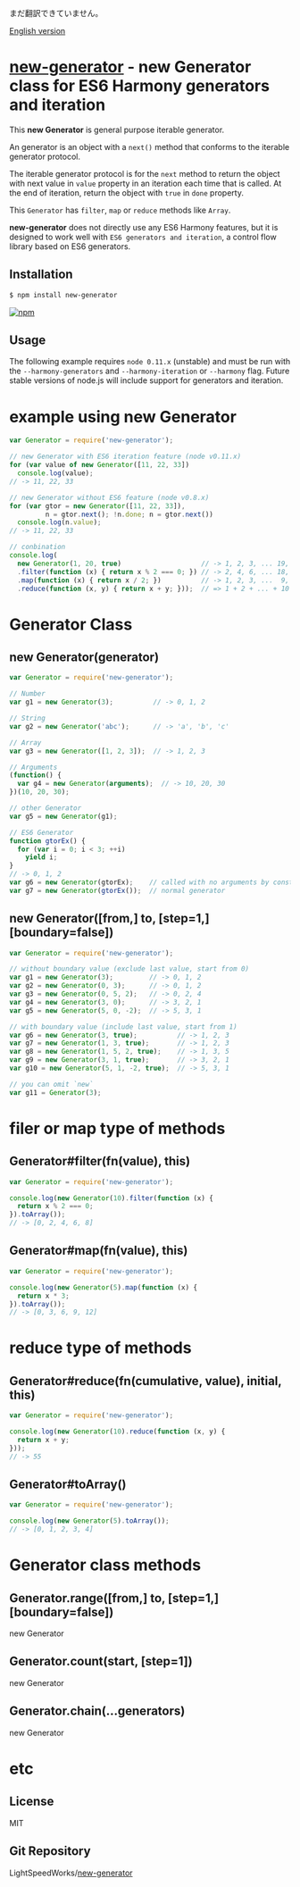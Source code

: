 まだ翻訳できていません。

[English version](README.md#readme)

[new-generator](https://www.npmjs.org/package/new-generator) - new Generator class for ES6 Harmony generators and iteration
=========================

  This **new Generator** is general purpose iterable generator.

  An generator is an object with a `next()` method
  that conforms to the iterable generator protocol.

  The iterable generator protocol is for the `next` method to
  return the object with next value in `value` property
  in an iteration each time that is called.
  At the end of iteration, return the object with `true` in `done` property.

  This `Generator` has `filter`, `map` or `reduce` methods like `Array`.

  **new-generator** does not directly use any ES6 Harmony features, 
  but it is designed to work well with `ES6 generators and iteration`,
  a control flow library based on ES6 generators.


Installation
------------

```bash
$ npm install new-generator
```

[![npm][npm-new-generator.png]][npm-new-generator]

Usage
-----

  The following example requires `node 0.11.x` (unstable)
  and must be run with the `--harmony-generators` and `--harmony-iteration`
  or `--harmony` flag.
  Future stable versions of node.js will include support for generators and iteration.

# example using new Generator

```js
var Generator = require('new-generator');

// new Generator with ES6 iteration feature (node v0.11.x)
for (var value of new Generator([11, 22, 33])
  console.log(value);
// -> 11, 22, 33

// new Generator without ES6 feature (node v0.8.x)
for (var gtor = new Generator([11, 22, 33]),
         n = gtor.next(); !n.done; n = gtor.next())
  console.log(n.value);
// -> 11, 22, 33

// conbination
console.log(
  new Generator(1, 20, true)                    // -> 1, 2, 3, ... 19, 20
  .filter(function (x) { return x % 2 === 0; }) // -> 2, 4, 6, ... 18, 20
  .map(function (x) { return x / 2; })          // -> 1, 2, 3, ...  9, 10
  .reduce(function (x, y) { return x + y; }));  // => 1 + 2 + ... + 10 = 55
```

# Generator Class

## new Generator(generator)

```js
var Generator = require('new-generator');

// Number
var g1 = new Generator(3);          // -> 0, 1, 2

// String
var g2 = new Generator('abc');      // -> 'a', 'b', 'c'

// Array
var g3 = new Generator([1, 2, 3]);  // -> 1, 2, 3

// Arguments
(function() {
  var g4 = new Generator(arguments);  // -> 10, 20, 30
})(10, 20, 30);

// other Generator
var g5 = new Generator(g1);

// ES6 Generator
function gtorEx() {
  for (var i = 0; i < 3; ++i)
    yield i;
}
// -> 0, 1, 2
var g6 = new Generator(gtorEx);    // called with no arguments by constructor
var g7 = new Generator(gtorEx());  // normal generator
```

## new Generator([from,] to, [step=1,] [boundary=false])

```js
var Generator = require('new-generator');

// without boundary value (exclude last value, start from 0)
var g1 = new Generator(3);         // -> 0, 1, 2
var g2 = new Generator(0, 3);      // -> 0, 1, 2
var g3 = new Generator(0, 5, 2);   // -> 0, 2, 4
var g4 = new Generator(3, 0);      // -> 3, 2, 1
var g5 = new Generator(5, 0, -2);  // -> 5, 3, 1

// with boundary value (include last value, start from 1)
var g6 = new Generator(3, true);          // -> 1, 2, 3
var g7 = new Generator(1, 3, true);       // -> 1, 2, 3
var g8 = new Generator(1, 5, 2, true);    // -> 1, 3, 5
var g9 = new Generator(3, 1, true);       // -> 3, 2, 1
var g10 = new Generator(5, 1, -2, true);  // -> 5, 3, 1

// you can omit `new`
var g11 = Generator(3);
```

# filer or map type of methods

## Generator#filter(fn(value), this)

```js
var Generator = require('new-generator');

console.log(new Generator(10).filter(function (x) {
  return x % 2 === 0;
}).toArray());
// -> [0, 2, 4, 6, 8]
```

## Generator#map(fn(value), this)


```js
var Generator = require('new-generator');

console.log(new Generator(5).map(function (x) {
  return x * 3;
}).toArray());
// -> [0, 3, 6, 9, 12]
```

# reduce type of methods

## Generator#reduce(fn(cumulative, value), initial, this)

```js
var Generator = require('new-generator');

console.log(new Generator(10).reduce(function (x, y) {
  return x + y;
}));
// -> 55
```

## Generator#toArray()

```js
var Generator = require('new-generator');

console.log(new Generator(5).toArray());
// -> [0, 1, 2, 3, 4]
```

# Generator class methods

## Generator.range([from,] to, [step=1,] [boundary=false])

new Generator

## Generator.count(start, [step=1])

new Generator

## Generator.chain(...generators)

new Generator

# etc

License
-------

  MIT

Git Repository
--------------

  LightSpeedWorks/[new-generator](https://github.com/LightSpeedWorks/new-generator#readme)

[npm-new-generator]: https://nodei.co/npm/new-generator
[npm-new-generator.png]: https://nodei.co/npm/new-generator.png
